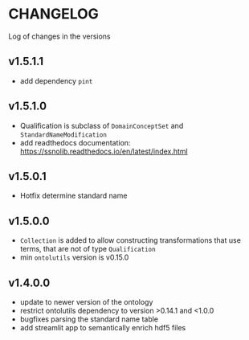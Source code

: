 # CHANGELOG

Log of changes in the versions

## v1.5.1.1

- add dependency `pint`

## v1.5.1.0

- Qualification is subclass of `DomainConceptSet` and `StandardNameModification`
- add readthedocs documentation: https://ssnolib.readthedocs.io/en/latest/index.html

## v1.5.0.1

- Hotfix determine standard name

## v1.5.0.0

- `Collection` is added to allow constructing transformations that use terms, that are not of type `Qualification`
- min `ontolutils` version is v0.15.0

## v1.4.0.0

- update to newer version of the ontology
- restrict ontolutils dependency to version >0.14.1 and <1.0.0
- bugfixes parsing the standard name table
- add streamlit app to semantically enrich hdf5 files